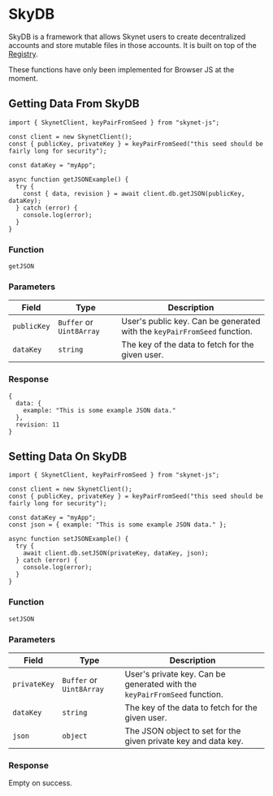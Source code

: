 # SkyDB

SkyDB is a framework that allows Skynet users to create decentralized accounts
and store mutable files in those accounts. It is built on top of the [Registry](#registry).

<aside class="warning">
These functions have only been implemented for Browser JS at the moment.
</aside>

## Getting Data From SkyDB

```javascript--browser
import { SkynetClient, keyPairFromSeed } from "skynet-js";

const client = new SkynetClient();
const { publicKey, privateKey } = keyPairFromSeed("this seed should be fairly long for security");

const dataKey = "myApp";

async function getJSONExample() {
  try {
    const { data, revision } = await client.db.getJSON(publicKey, dataKey);
  } catch (error) {
    console.log(error);
  }
}
```

### Function

`getJSON`

### Parameters

Field | Type | Description
----- | ---- | -----------
`publicKey` | `Buffer` or `Uint8Array` | User's public key. Can be generated with the `keyPairFromSeed` function.
`dataKey` | `string` | The key of the data to fetch for the given user.

### Response

```javascript-browser
{
  data: {
    example: "This is some example JSON data."
  },
  revision: 11
}
```

## Setting Data On SkyDB

```javascript--browser
import { SkynetClient, keyPairFromSeed } from "skynet-js";

const client = new SkynetClient();
const { publicKey, privateKey } = keyPairFromSeed("this seed should be fairly long for security");

const dataKey = "myApp";
const json = { example: "This is some example JSON data." };

async function setJSONExample() {
  try {
    await client.db.setJSON(privateKey, dataKey, json);
  } catch (error) {
    console.log(error);
  }
}
```

### Function

`setJSON`

### Parameters

Field | Type | Description
----- | ---- | -----------
`privateKey` | `Buffer` or `Uint8Array` | User's private key. Can be generated with the `keyPairFromSeed` function.
`dataKey` | `string` | The key of the data to fetch for the given user.
`json` | `object` | The JSON object to set for the given private key and data key.

### Response

Empty on success.
